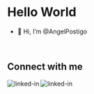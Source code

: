 
# Hello World

- 👋 Hi, I’m @AngelPostigo

<br>

## Connect with me
[<img align="left" alt="linked-in" src="https://img.shields.io/badge/linkedin-%230077B5.svg?&style=for-the-badge&logo=linkedin&logoColor=white" />](https://www.linkedin.com/in/angelpostigo/)

[<img align="left" alt="linked-in" src="https://img.shields.io/badge/WEBSITE-AngelPostigo-international" />](https://angelpostigo.herokuapp.com/)



<!---
AngelPostigo/AngelPostigo is a ✨ special ✨ repository because its `README.md` (this file) appears on your GitHub profile.
You can click the Preview link to take a look at your changes.
--->

